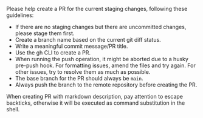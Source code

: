 Please help create a PR for the current staging changes, following these guidelines:

- If there are no staging changes but there are uncommitted changes, please stage them first.
- Create a branch name based on the current git diff status.
- Write a meaningful commit message/PR title.
- Use the gh CLI to create a PR.
- When running the push operation, it might be aborted due to a husky pre-push hook. For formatting issues, amend the files and try again. For other issues, try to resolve them as much as possible.
- The base branch for the PR should always be `main`.
- Always push the branch to the remote repository before creating the PR.

When creating PR with markdown description, pay attention to escape backticks, otherwise it will be executed as command substitution in the shell.

